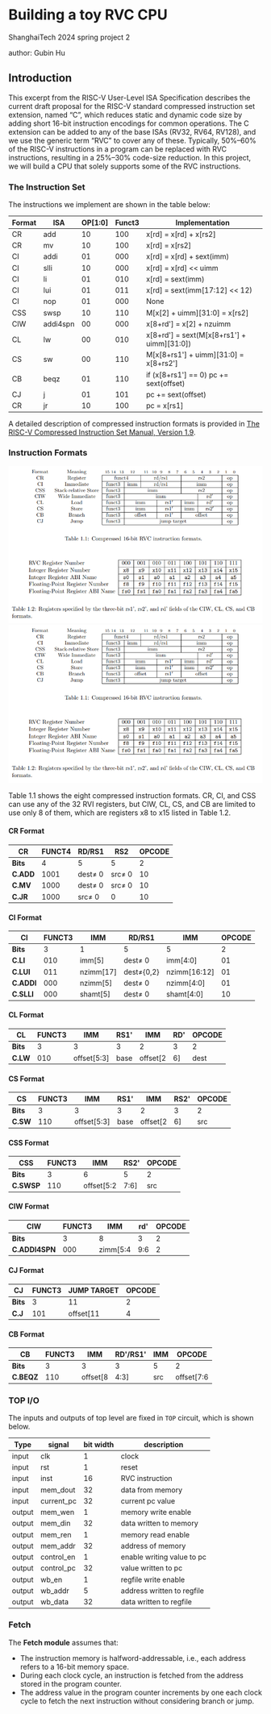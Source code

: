 # Building a toy RVC CPU

ShanghaiTech 2024 spring project 2

author: Gubin Hu



## Introduction

This excerpt from the RISC-V User-Level ISA Specification describes the current draft proposal for the RISC-V standard compressed instruction set extension, named “C”, which reduces static and dynamic code size by adding short 16-bit instruction encodings for common operations. The C extension can be added to any of the base ISAs (RV32, RV64, RV128), and we use the generic term “RVC” to cover any of these. Typically, 50%–60% of the RISC-V instructions in a program can be replaced with RVC instructions, resulting in a 25%–30% code-size reduction. In this project, we will build a CPU that solely supports some of the RVC instructions.


### The Instruction Set

The instructions we implement are shown in the table below:

| Format | ISA  | OP[1:0] | Funct3 | Implementation                                |
|--------|------|---------|--------|-----------------------------------------------|
| CR     | add  | 10      | 100    | x[rd] = x[rd] + x[rs2]                      |
| CR     | mv   | 10      | 100    | x[rd] = x[rs2]                              |
| CI     | addi | 01      | 000    | x[rd] = x[rd] + sext(imm)                    |
| CI     | slli | 10      | 000    | x[rd] = x[rd] << uimm                       |
| CI     | li   | 01      | 010    | x[rd] = sext(imm)                           |
| CI     | lui  | 01      | 011    | x[rd] = sext(imm[17:12] << 12)             |
| CI     | nop  | 01      | 000    | None                                        |
| CSS    | swsp | 10      | 110    | M[x[2] + uimm][31:0] = x[rs2]              |
| CIW    | addi4spn | 00 | 000    | x[8+rd'] = x[2] + nzuimm                    |
| CL     | lw   | 00      | 010    | x[8+rd'] = sext(M[x[8+rs1'] + uimm][31:0]) |
| CS     | sw   | 00      | 110    | M[x[8+rs1'] + uimm][31:0] = x[8+rs2']      |
| CB     | beqz | 01      | 110    | if (x[8+rs1'] == 0) pc += sext(offset)     |
| CJ     | j    | 01      | 101    | pc += sext(offset)                          |
| CR     | jr   | 10      | 100    | pc = x[rs1]                                |

A detailed description of compressed instruction formats is provided in [The RISC-V Compressed Instruction Set Manual, Version 1.9](https://riscv.org/wp-content/uploads/2015/11/riscv-compressed-spec-v1.9.pdf). 

### Instruction Formats

![table1.1](img/11.png)
![table1.2](img/12.png)

Table 1.1 shows the eight compressed instruction formats. CR, CI, and CSS can use any of the 32 RVI registers, but CIW, CL, CS, and CB are limited to use only 8 of them, which are registers x8 to x15 listed in Table 1.2. 



#### CR Format

| CR  | FUNCT4 | RD/RS1 | RS2 | OPCODE |
| --- | --- | --- | --- | --- |
| **Bits** | 4   | 5   | 5   | 2   |
| **C.ADD** | 1001 | dest≠ 0 | src≠ 0 | 10  |
| **C.MV** | 1000 | dest≠ 0 | src≠ 0 | 10  |
| **C.JR** | 1000 | src≠ 0 | 0   | 10  |

#### CI Format

| CI  | FUNCT3 | IMM | RD/RS1 | IMM | OPCODE |
| --- | --- | --- | --- | --- | --- |
| **Bits** | 3   | 1   | 5   | 5   | 2    |
| **C.LI**  | 010  | imm[5] | dest≠ 0 | imm[4:0] | 01 |
| **C.LUI** | 011  | nzimm[17] | dest≠{0,2} | nzimm[16:12] | 01 |
| **C.ADDI** | 000 | nzimm[5] | dest≠ 0 | nzimm[4:0] | 01 |
| **C.SLLI** | 000 | shamt[5] | dest≠ 0 | shamt[4:0] | 10 |

#### CL Format

| CL  | FUNCT3 | IMM | RS1' | IMM | RD' | OPCODE |
| --- | --- | --- | --- | --- | --- | --- |
| **Bits** | 3   | 3   | 3   | 2   | 3   | 2     |
| **C.LW**  | 010  | offset[5:3] | base | offset[2|6] | dest | 00 |

#### CS Format

| CS  | FUNCT3 | IMM | RS1' | IMM | RS2' | OPCODE |
| --- | --- | --- | --- | --- | --- | --- |
| **Bits** | 3   | 3   | 3   | 2   | 3    | 2     |
| **C.SW**  | 110  | offset[5:3] | base | offset[2|6] | src | 00 |

#### CSS Format

| CSS | FUNCT3 | IMM | RS2' | OPCODE |
| --- | --- | --- | --- | --- |
| **Bits** | 3   | 6   | 5   | 2    |
| **C.SWSP** | 110 | offset[5:2|7:6] | src | 10 |

#### CIW Format

| CIW | FUNCT3 | IMM | rd' | OPCODE |
| --- | --- | --- | --- | --- |
| **Bits** | 3   | 8   | 3   | 2    |
| **C.ADDI4SPN** | 000 | zimm[5:4|9:6|2|3] | dest | 00 |

#### CJ Format

| CJ  | FUNCT3 | JUMP TARGET | OPCODE |
| --- | --- | --- | --- |
| **Bits** | 3   | 11 | 2   |
| **C.J**  | 101  | offset[11|4|9:8|10|6|7|3:1|5] | 01 |

#### CB Format

| CB  | FUNCT3 | IMM | RD'/RS1' | IMM | OPCODE |
| --- | --- | --- | --- | --- | --- |
| **Bits** | 3   | 3   | 3   | 5   | 2    |
| **C.BEQZ** | 110 | offset[8|4:3] | src | offset[7:6|2:1|5] | 01 |

### TOP I/O

The inputs and outputs of top level are fixed in `TOP` circuit, which is shown below.

| Type | signal | bit width | description |
| --- | --- | --- | --- |
| input | clk | 1   | clock |
| input | rst | 1   | reset |
| input | inst | 16  | RVC instruction |
| input | mem\_dout | 32  | data from memory |
| input | current\_pc | 32  | current pc value |
| output | mem\_wen | 1   | memory write enable |
| output | mem\_din | 32  | data written to memory |
| output | mem\_ren | 1   | memory read enable |
| output | mem\_addr | 32  | address of memory |
| output | control\_en | 1   | enable writing value to pc |
| output | control\_pc | 32  | value written to pc |
| output | wb\_en | 1   | regfile write enable |
| output | wb\_addr | 5   | address written to regfile |
| output | wb\_data | 32  | data written to regfile |



### Fetch

The **Fetch module** assumes that:

- The instruction memory is halfword-addressable, i.e., each address refers to a 16-bit memory space.
- During each clock cycle, an instruction is fetched from the address stored in the program counter.
- The address value in the program counter increments by one each clock cycle to fetch the next instruction without considering branch or jump.




